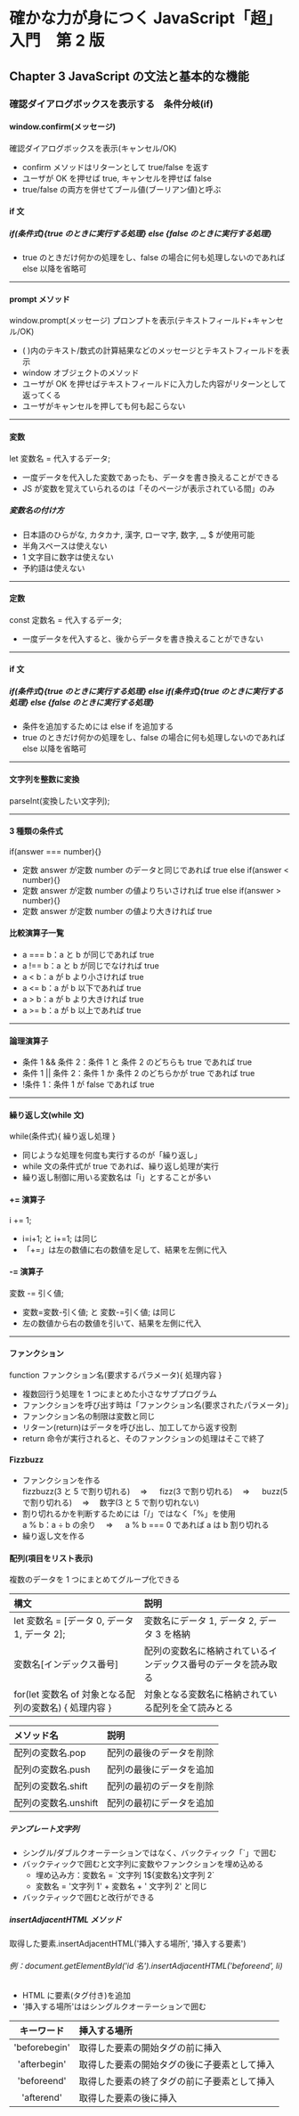 # 確かな力が身につく JavaScript「超」入門　第 2 版

## Chapter 3 JavaScript の文法と基本的な機能

### 確認ダイアログボックスを表示する　条件分岐(if)

#### window.confirm(メッセージ)

確認ダイアログボックスを表示(キャンセル/OK)

- confirm メソッドはリターンとして true/false を返す
- ユーザが OK を押せば true, キャンセルを押せば false
- true/false の両方を併せてブール値(ブーリアン値)と呼ぶ

#### if 文

##### if(条件式){true のときに実行する処理} else {false のときに実行する処理}

- true のときだけ何かの処理をし、false の場合に何も処理しないのであれば else 以降を省略可

---

#### prompt メソッド

window.prompt(メッセージ)
プロンプトを表示(テキストフィールド+キャンセル/OK)

- ( )内のテキスト/数式の計算結果などのメッセージとテキストフィールドを表示
- window オブジェクトのメソッド
- ユーザが OK を押せばテキストフィールドに入力した内容がリターンとして返ってくる
- ユーザがキャンセルを押しても何も起こらない

---

#### 変数

let 変数名 = 代入するデータ;

- 一度データを代入した変数であったも、データを書き換えることができる
- JS が変数を覚えていられるのは「そのページが表示されている間」のみ

##### 変数名の付け方

- 日本語のひらがな, カタカナ, 漢字, ローマ字, 数字, \_, $ が使用可能
- 半角スペースは使えない
- 1 文字目に数字は使えない
- 予約語は使えない

---

#### 定数

const 定数名 = 代入するデータ;

- 一度データを代入すると、後からデータを書き換えることができない

---

#### if 文

##### if(条件式){true のときに実行する処理} else if(条件式){true のときに実行する処理} else {false のときに実行する処理}

- 条件を追加するためには else if を追加する
- true のときだけ何かの処理をし、false の場合に何も処理しないのであれば else 以降を省略可

---

#### 文字列を整数に変換

parseInt(変換したい文字列);

---

#### 3 種類の条件式

if(answer === number){}

- 定数 answer が定数 number のデータと同じであれば true
  else if(answer < number){}
- 定数 answer が定数 number の値よりちいさければ true
  else if(answer > number){}
- 定数 answer が定数 number の値より大きければ true

#### 比較演算子一覧

- a === b：a と b が同じであれば true
- a !== b：a と b が同じでなければ true
- a < b：a が b より小さければ true
- a <= b：a が b 以下であれば true
- a > b：a が b より大きければ true
- a >= b：a が b 以上であれば true

---

#### 論理演算子

- 条件 1 && 条件 2：条件 1 と 条件 2 のどちらも true であれば true
- 条件 1 || 条件 2：条件 1 か 条件 2 のどちらかが true であれば true
- !条件 1：条件 1 が false であれば true

---

#### 繰り返し文(while 文)

while(条件式){ 繰り返し処理 }

- 同じような処理を何度も実行するのが「繰り返し」
- while 文の条件式が true であれば、繰り返し処理が実行
- 繰り返し制御に用いる変数名は「i」とすることが多い

#### += 演算子

i += 1;

- i=i+1; と i+=1; は同じ
- 「+=」は左の数値に右の数値を足して、結果を左側に代入

#### -= 演算子

変数 -= 引く値;

- 変数=変数-引く値; と 変数-=引く値; は同じ
- 左の数値から右の数値を引いて、結果を左側に代入

---

#### ファンクション

function ファンクション名(要求するパラメータ){ 処理内容 }

- 複数回行う処理を 1 つにまとめた小さなサブプログラム
- ファンクションを呼び出す時は「ファンクション名(要求されたパラメータ)」
- ファンクション名の制限は変数と同じ
- リターン(return)はデータを呼び出し、加工してから返す役割
- return 命令が実行されると、そのファンクションの処理はそこで終了

#### Fizzbuzz

- ファンクションを作る<br>
  fizzbuzz(3 と 5 で割り切れる)　 ⇒ 　 fizz(3 で割り切れる)　 ⇒ 　 buzz(5 で割り切れる)　 ⇒ 　数字(3 と 5 で割り切れない)
- 割り切れるかを判断するためには「/」ではなく「%」を使用<br>
  a % b：a ÷ b の余り　 ⇒ 　 a % b === 0 であれば a は b 割り切れる
- 繰り返し文を作る

#### 配列(項目をリスト表示)

複数のデータを 1 つにまとめてグループ化できる

| 構文                                                   | 説明                                                           |
| :----------------------------------------------------- | :------------------------------------------------------------- |
| let 変数名 = [データ 0, データ 1, データ 2];           | 変数名にデータ 1, データ 2, データ 3 を格納                    |
| 変数名\[インデックス番号]                              | 配列の変数名に格納されているインデックス番号のデータを読み取る |
| for(let 変数名 of 対象となる配列の変数名) { 処理内容 } | 対象となる変数名に格納されている配列を全て読みとる             |

| メソッド名           | 説明                     |
| :------------------- | :----------------------- |
| 配列の変数名.pop     | 配列の最後のデータを削除 |
| 配列の変数名.push    | 配列の最後にデータを追加 |
| 配列の変数名.shift   | 配列の最初のデータを削除 |
| 配列の変数名.unshift | 配列の最初にデータを追加 |

##### テンプレート文字列

- シングル/ダブルクオーテーションではなく、バックティック「`」で囲む
- バックティックで囲むと文字列に変数やファンクションを埋め込める
  - 埋め込み方：変数名 = \`文字列 1${変数名}文字列 2`
  - 変数名 = '文字列 1' + 変数名 + ' 文字列 2' と同じ
- バックティックで囲むと改行ができる

##### insertAdjacentHTML メソッド

取得した要素.insertAdjacentHTML('挿入する場所', '挿入する要素')

###### 例：document.getElementById('id 名').insertAdjacentHTML('beforeend', li)

- HTML に要素(タグ付き)を追加
- '挿入する場所'ははシングルクオーテーションで囲む

|  キーワード   | 挿入する場所                                 |
| :-----------: | :------------------------------------------- |
| 'beforebegin' | 取得した要素の開始タグの前に挿入             |
| 'afterbegin'  | 取得した要素の開始タグの後に子要素として挿入 |
|  'beforeend'  | 取得した要素の終了タグの前に子要素として挿入 |
|  'afterend'   | 取得した要素の後に挿入                       |
